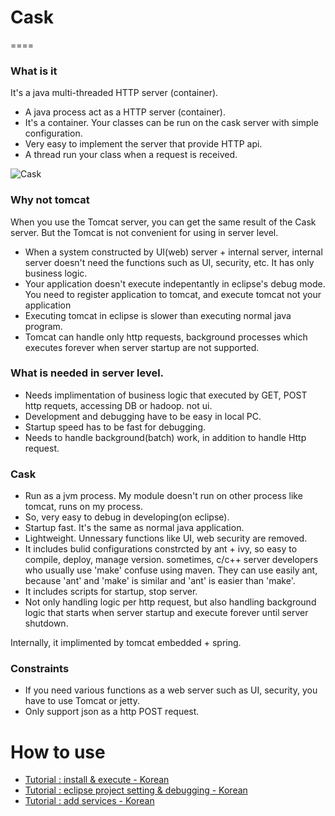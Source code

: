 # Cask 
====

### What is it

It's a java multi-threaded HTTP server (container).

- A java process act as a HTTP server (container).
- It's a container. Your classes can be run on the cask server with simple configuration. 
- Very easy to implement the server that provide HTTP api.
- A thread run your class when a request is received.

![Cask](http://www.luxeinacity.com/images/blogs/2013/Glenmorangie-Cask-Masters-Whisky-Programme-2.jpg)


### Why not tomcat

When you use the Tomcat server, you can get the same result of the Cask server. But the Tomcat is not convenient for using in server level. 

- When a system constructed by UI(web) server + internal server, internal server doesn't need the functions such as UI, security, etc. It has only business logic.
- Your application doesn't execute indepentantly in eclipse's debug mode. You need to register application to tomcat, and execute tomcat not your application
- Executing tomcat in eclipse is slower than executing normal java program.
- Tomcat can handle only http requests, background processes which executes forever when server startup are not supported.

### What is needed in server level. 

- Needs implimentation of business logic that executed by GET, POST http requets, accessing DB or hadoop. not ui.
- Development and debugging have to be easy in local PC. 
- Startup speed has to be fast for debugging.
- Needs to handle background(batch) work, in addition to handle Http request. 

### Cask 

- Run as a jvm process. My module doesn't run on other process like tomcat, runs on my process.
- So, very easy to debug in developing(on eclipse).
- Startup fast. It's the same as normal java application.  
- Lightweight. Unnessary functions like UI, web security are removed.
- It includes bulid configurations constrcted by ant + ivy, so easy to compile, deploy, manage version. sometimes, c/c++ server developers who usually use 'make' confuse using maven. They can use easily ant, because 'ant' and 'make' is similar and 'ant' is easier than 'make'.
- It includes scripts for startup, stop server.
- Not only handling logic per http request, but also handling background logic that starts when server startup and execute forever until server shutdown.

Internally, it implimented by tomcat embedded + spring.

### Constraints

- If you need various functions as a web server such as UI, security, you have to use Tomcat or jetty.
- Only support json as a http POST request.

# How to use

- [Tutorial : install & execute - Korean](https://github.com/lonslonz/cask/wiki/Tutorial--:-install-&-execute-%5BKorean%5D)
- [Tutorial : eclipse project setting & debugging - Korean](https://github.com/lonslonz/cask/wiki/Tutorial-:-eclipse-project-setting-&-debugging-%5BKorean%5D)
- [Tutorial : add services - Korean](https://github.com/lonslonz/cask/wiki/Tutorial-:-add-your-services-%5BKorean%5D)
